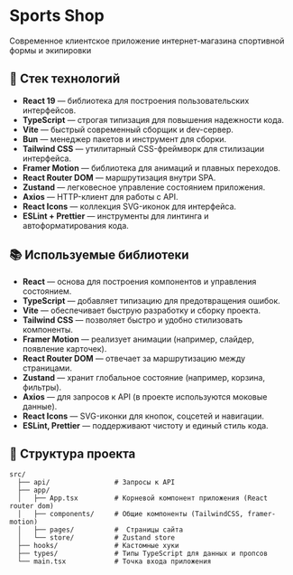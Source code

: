 # Sports Shop

Современное клиентское приложение интернет-магазина спортивной формы и экипировки

## 🚀 Стек технологий

- **React 19** — библиотека для построения пользовательских интерфейсов.
- **TypeScript** — строгая типизация для повышения надежности кода.
- **Vite** — быстрый современный сборщик и dev-сервер.
- **Bun** — менеджер пакетов и инструмент для сборки.
- **Tailwind CSS** — утилитарный CSS-фреймворк для стилизации интерфейса.
- **Framer Motion** — библиотека для анимаций и плавных переходов.
- **React Router DOM** — маршрутизация внутри SPA.
- **Zustand** — легковесное управление состоянием приложения.
- **Axios** — HTTP-клиент для работы с API.
- **React Icons** — коллекция SVG-иконок для интерфейса.
- **ESLint + Prettier** — инструменты для линтинга и автоформатирования кода.

## 📚 Используемые библиотеки

- **React** — основа для построения компонентов и управления состоянием.
- **TypeScript** — добавляет типизацию для предотвращения ошибок.
- **Vite** — обеспечивает быструю разработку и сборку проекта.
- **Tailwind CSS** — позволяет быстро и удобно стилизовать компоненты.
- **Framer Motion** — реализует анимации (например, слайдер, появление карточек).
- **React Router DOM** — отвечает за маршрутизацию между страницами.
- **Zustand** — хранит глобальное состояние (например, корзина, фильтры).
- **Axios** — для запросов к API (в проекте используются моковые данные).
- **React Icons** — SVG-иконки для кнопок, соцсетей и навигации.
- **ESLint, Prettier** — поддерживают чистоту и единый стиль кода.

## 📁 Структура проекта

```
src/
  ├── api/                # Запросы к API
  ├── app/
  │   ├── App.tsx         # Корневой компонент приложения (React router dom)
  │   ├── components/     # Общие компоненты (TailwindCSS, framer-motion)
  │   ├── pages/          #  Страницы сайта
  │   └── store/          # Zustand store
  ├── hooks/              # Кастомные хуки
  ├── types/              # Типы TypeScript для данных и пропсов
  └── main.tsx            # Точка входа приложения
```